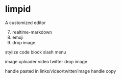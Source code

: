 # limpid
A customized editor

7. realtime-markdown
8. emoji
12. drop image


stylize code block
slash menu

image uploader
video 
twitter
drop image

handle pasted in links/video/twitter/image
handle copy
